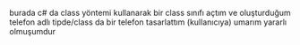 burada c# da class yöntemi kullanarak bir class sınıfı açtım ve oluşturduğum telefon adlı tipde/class da bir telefon tasarlattım (kullanıcıya) umarım yararlı olmuşumdur 
